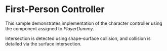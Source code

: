 # First-Person Controller

This sample demonstrates implementation of the character controller using the component assigned to *PlayerDummy*.

Intersection is detected using shape-surface collision, and collision is detailed via the surface intersection.